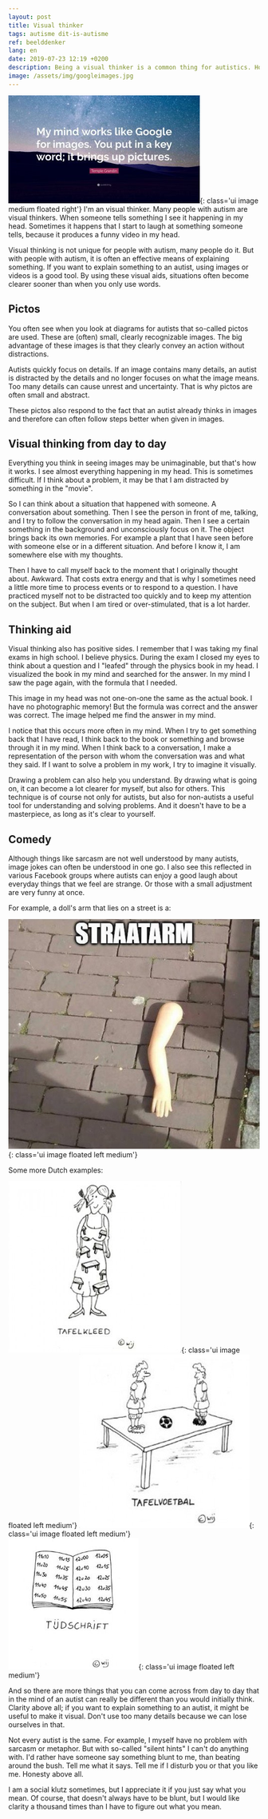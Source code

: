 ```yaml
---
layout: post
title: Visual thinker
tags: autisme dit-is-autisme
ref: beelddenker
lang: en
date: 2019-07-23 12:19 +0200
description: Being a visual thinker is a common thing for autistics. How is it to think in such a way?
image: /assets/img/googleimages.jpg
---
```

![My mind is like Goole Images](/assets/img/googleimages.jpg){: class='ui image medium floated right'}
I'm an visual thinker. Many people with autism are visual thinkers. When someone tells something I see it happening in my head. Sometimes it happens that I start to laugh at something someone tells, because it produces a funny video in my head.

Visual thinking is not unique for people with autism, many people do it. But with people with autism, it is often an effective means of explaining something. If you want to explain something to an autist, using images or videos is a good tool. By using these visual aids, situations often become clearer sooner than when you only use words.

## Pictos
You often see when you look at diagrams for autists that so-called pictos are used. These are (often) small, clearly recognizable images. The big advantage of these images is that they clearly convey an action without distractions.

Autists quickly focus on details. If an image contains many details, an autist is distracted by the details and no longer focuses on what the image means. Too many details can cause unrest and uncertainty. That is why pictos are often small and abstract.

These pictos also respond to the fact that an autist already thinks in images and therefore can often follow steps better when given in images.

## Visual thinking from day to day
Everything you think in seeing images may be unimaginable, but that's how it works. I see almost everything happening in my head. This is sometimes difficult. If I think about a problem, it may be that I am distracted by something in the "movie".

So I can think about a situation that happened with someone. A conversation about something. Then I see the person in front of me, talking, and I try to follow the conversation in my head again. Then I see a certain something in the background and unconsciously focus on it. The object brings back its own memories. For example a plant that I have seen before with someone else or in a different situation. And before I know it, I am somewhere else with my thoughts.

Then I have to call myself back to the moment that I originally thought about. Awkward. That costs extra energy and that is why I sometimes need a little more time to process events or to respond to a question. I have practiced myself not to be distracted too quickly and to keep my attention on the subject. But when I am tired or over-stimulated, that is a lot harder.

## Thinking aid
Visual thinking also has positive sides. I remember that I was taking my final exams in high school. I believe physics. During the exam I closed my eyes to think about a question and I "leafed" through the physics book in my head. I visualized the book in my mind and searched for the answer. In my mind I saw the page again, with the formula that I needed.

This image in my head was not one-on-one the same as the actual book. I have no photographic memory! But the formula was correct and the answer was correct. The image helped me find the answer in my mind.

I notice that this occurs more often in my mind. When I try to get something back that I have read, I think back to the book or something and browse through it in my mind. When I think back to a conversation, I make a representation of the person with whom the conversation was and what they said. If I want to solve a problem in my work, I try to imagine it visually.

Drawing a problem can also help you understand. By drawing what is going on, it can become a lot clearer for myself, but also for others. This technique is of course not only for autists, but also for non-autists a useful tool for understanding and solving problems. And it doesn't have to be a masterpiece, as long as it's clear to yourself.

## Comedy
Although things like sarcasm are not well understood by many autists, image jokes can often be understood in one go. I also see this reflected in various Facebook groups where autists can enjoy a good laugh about everyday things that we feel are strange. Or those with a small adjustment are very funny at once.

For example, a doll's arm that lies on a street is a:

![Straatarm](/assets/img/straatarm.jpg){: class='ui image floated left medium'}
<div class="ui clearing divider"></div>
Some more Dutch examples:

![Tafelkleed](/assets/img/cartoon_autisme_03-390x390.jpg){: class='ui image floated left medium'}
![Tafelvoetbal](/assets/img/cartoon_autisme_07-390x390.jpg){: class='ui image floated left medium'}
![Tijdschrift](/assets/img/cartoon_autisme_09.jpg){: class='ui image floated left medium'}
<div class="ui clearing divider"></div>
And so there are more things that you can come across from day to day that in the mind of an autist can really be different than you would initially think.
Clarity above all; if you want to explain something to an autist, it might be useful to make it visual. Don't use too many details because we can lose ourselves in that.

Not every autist is the same. For example, I myself have no problem with sarcasm or metaphor. But with so-called "silent hints" I can't do anything with. I'd rather have someone say something blunt to me, than beating around the bush. Tell me what it says. Tell me if I disturb you or that you like me. Honesty above all.

I am a social klutz sometimes, but I appreciate it if you just say what you mean. Of course, that doesn't always have to be blunt, but I would like clarity a thousand times than I have to figure out what you mean.